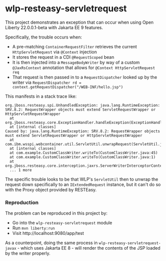 # wlp-resteasy-servletrequest

This project demonstrates an exception that can occur when using Open Liberty 22.0.0.1-beta with Jakarta EE 9 features.

Specifically, the trouble occurs when:

* A pre-matching `ContainerRequestFilter` retrieves the current `HttpServletRequest` via `@Context` injection
* It stores the request in a CDI `@RequestScoped` bean
* It is then injected into a `MessageBodyWriter` by way of a custom `@JaxRsContext` annotation that allows for `@Context HttpServletRequest req`
* That request is then passed in to a `RequestDispatcher` looked up by the writer via `RequestDispatcher rd = context.getRequestDispatcher("/WEB-INF/hello.jsp")`

This manifests in a stack trace like:

```
org.jboss.resteasy.spi.UnhandledException: java.lang.RuntimeException: SRV.8.2: RequestWrapper objects must extend ServletRequestWrapper or HttpServletRequestWrapper
  at org.jboss.resteasy.core.ExceptionHandler.handleException(ExceptionHandler.java:381)
  at [internal classes]
Caused by: java.lang.RuntimeException: SRV.8.2: RequestWrapper objects must extend ServletRequestWrapper or HttpServletRequestWrapper
  at com.ibm.wsspi.webcontainer.util.ServletUtil.unwrapRequest(ServletUtil.java:89)
  at [internal classes]
  at com.example.CustomClassWriter.writeTo(CustomClassWriter.java:45)
  at com.example.CustomClassWriter.writeTo(CustomClassWriter.java:1)
  at org.jboss.resteasy.core.interception.jaxrs.ServerWriterInterceptorContext.lambda$writeTo$1(ServerWriterInterceptorContext.java:79)
  ... 1 more
````

The specific trouble looks to be that WLP's `ServletUtil` then to unwrap the request down specifically to an `IExtendedRequest` instance, but it can't do so with the Proxy object provided by RESTEasy.

### Reproduction

The problem can be reproduced in this project by:

* Go into the `wlp-resteasy-servletrequest` module
* Run `mvn liberty:run`
* Visit http://localhost:9080/app/test

As a counterpoint, doing the same process in `wlp-resteasy-servletrequest-javax` - which uses Jakarta EE 8 - will render the contents of the JSP loaded by the writer properly.